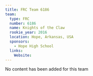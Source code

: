 ```yaml
---
title: FRC Team 6186
team:
  type: FRC
  number: 6186
  name: Knights of the Claw
  rookie_year: 2016
  location: Hope, Arkansas, USA
  sponsors:
    - Hope High School
  links:
    Website: 
---
```

No content has been added for this team